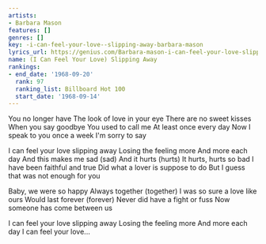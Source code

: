 ```yaml
---
artists:
- Barbara Mason
features: []
genres: []
key: -i-can-feel-your-love--slipping-away-barbara-mason
lyrics_url: https://genius.com/Barbara-mason-i-can-feel-your-love-slipping-away-lyrics
name: (I Can Feel Your Love) Slipping Away
rankings:
- end_date: '1968-09-20'
  rank: 97
  ranking_list: Billboard Hot 100
  start_date: '1968-09-14'
---
```

You no longer have
The look of love in your eye
There are no sweet kisses
When you say goodbye
You used to call me
At least once every day
Now I speak to you once a week
I'm sorry to say


I can feel your love slipping away
Losing the feeling more
And more each day
And this makes me sad (sad)
And it hurts (hurts)
It hurts, hurts so bad
I have been faithful and true
Did what a lover is suppose to do
But I guess that was not enough for you


Baby, we were so happy
Always together (together)
I was so sure a love like ours
Would last forever (forever)
Never did have a fight or fuss
Now someone has come between us


I can feel your love slipping away
Losing the feeling more
And more each day
I can feel your love...
